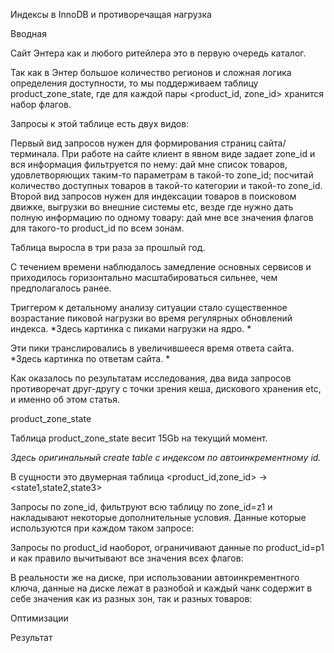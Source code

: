Индексы в InnoDB и противоречащая нагрузка

Вводная

Сайт Энтера как и любого ритейлера это в первую очередь каталог.

Так как в Энтер большое количество регионов и сложная логика определения доступности, то мы поддерживаем таблицу product_zone_state, где для каждой пары <product_id, zone_id> хранится набор флагов.

Запросы к этой таблице есть двух видов:

Первый вид запросов нужен для формирования страниц сайта/терминала. При работе на сайте клиент в явном виде задает zone_id и вся информация фильтруется по нему:
дай мне список товаров, удовлетворяющих таким-то параметрам в такой-то zone_id;
посчитай количество доступных товаров в такой-то категории и такой-то zone_id.
Второй вид запросов нужен для индексации товаров в поисковом движке, выгрузки во внешние системы etc, везде где нужно дать полную информацию по одному товару:
дай мне все значения флагов для такого-то product_id по всем зонам.

Таблица выросла в три раза за прошлый год. 

С течением времени наблюдалось замедление основных сервисов и приходилось горизонтально масштабироваться сильнее, чем предполагалось ранее.

Триггером к детальному анализу ситуации стало существенное возрастание пиковой нагрузки во время регулярных обновлений индекса. *Здесь картинка с пиками нагрузки на ядро. *

Эти пики транслировались в увеличившееся время ответа сайта. *Здесь картинка по ответам сайта. *

Как оказалось по результатам исследования, два вида запросов противоречат друг-другу с точки зрения кеша, дискового хранения etc, и именно об этом статья. 

product_zone_state

Таблица product_zone_state весит 15Gb на текущий момент.

*Здесь оригинальный create table с индексом по автоинкрементномy id.*

В сущности это двумерная таблица <product_id,zone_id> → <state1,state2,state3>

Запросы по zone_id, фильтруют всю таблицу по zone_id=z1 и накладывают некоторые дополнительные условия. Данные которые используются при каждом таком запросе:

Запросы по product_id наоборот, ограничивают данные по product_id=p1 и как правило вычитывают все значения всех флагов:

В реальности же на диске, при использовании автоинкрементного ключа, данные на диске лежат в разнобой и каждый чанк содержит в себе значения как из разных зон, так и разных товаров:

Оптимизации

Результат
